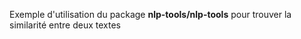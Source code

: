 Exemple d'utilisation du package **nlp-tools/nlp-tools** pour trouver la similarité entre deux textes